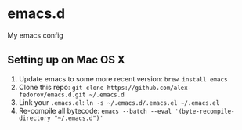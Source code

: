 # emacs.d

My emacs config

## Setting up on Mac OS X

1. Update emacs to some more recent version: `brew install emacs`
2. Clone this repo: `git clone https://github.com/alex-fedorov/emacs.d.git ~/.emacs.d`
3. Link your `.emacs.el`: `ln -s ~/.emacs.d/.emacs.el ~/.emacs.el`
4. Re-compile all bytecode: `emacs --batch --eval '(byte-recompile-directory "~/.emacs.d")'`
